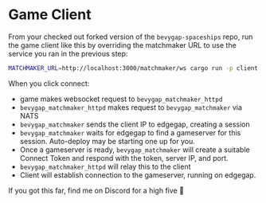 # Game Client

From your checked out forked version of the `bevygap-spaceships` repo, run the game client like this by overriding the matchmaker URL to use the service you ran in the previous step:

```bash
MATCHMAKER_URL=http://localhost:3000/matchmaker/ws cargo run -p client
```

When you click connect:

* game makes websocket request to `bevygap_matchmaker_httpd`
* `bevygap_matchmaker_httpd` makes request to `bevygap_matchmaker` via NATS
* `bevygap_matchmaker` sends the client IP to edgegap, creating a session
* `bevygap_matchmaker` waits for edgegap to find a gameserver for this session. Auto-deploy may be starting one up for you.
* Once a gameserver is ready, `bevygap_matchmaker` will create a suitable Connect Token and respond with the token, server IP, and port.
* `bevygap_matchmaker_httpd` will relay this to the client
* Client will establish connection to the gameserver, running on edgegap.

If you got this far, find me on Discord for a high five 🙌